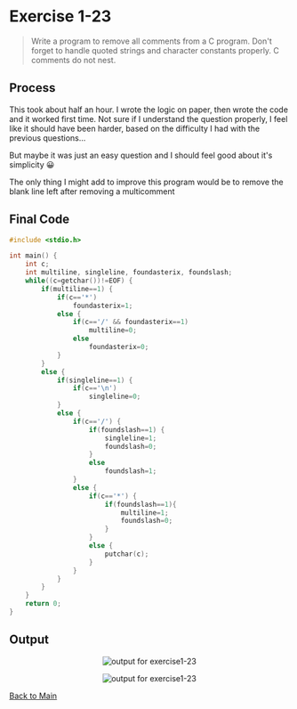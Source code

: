 # Exercise 1-23
> Write a program to remove all comments from a C program. 
> Don't forget to handle quoted strings and character constants properly.
> C comments do not nest.

## Process
This took about half an hour. I wrote the logic on paper, then wrote the code and it worked first time.
Not sure if I understand the question properly, I feel like it should have been harder, 
based on the difficulty I had with the previous questions...

But maybe it was just an easy question and I should feel good about it's simplicity 😀

The only thing I might add to improve this program would be to remove the blank line left
after removing a multicomment

## Final Code
```c
#include <stdio.h>

int main() {
	int c;
	int multiline, singleline, foundasterix, foundslash;
	while((c=getchar())!=EOF) {
		if(multiline==1) {
			if(c=='*')
				foundasterix=1;
			else {
				if(c=='/' && foundasterix==1)
					multiline=0;
				else
					foundasterix=0;
			}
		}
		else {
			if(singleline==1) {
				if(c=='\n')
					singleline=0;
			}
			else {
				if(c=='/') {
					if(foundslash==1) {
						singleline=1;
						foundslash=0;
					}
					else
						foundslash=1;
				}
				else {
					if(c=='*') {
						if(foundslash==1){
							multiline=1;
							foundslash=0;
						}
					}
					else {
						putchar(c);
					}
				}
			}
		}
	}
	return 0;
}
```

## Output
<p align="center">
    <image src="../assets/exercise1-23_output1.jpg" alt="output for exercise1-23" />
</p>

<p align="center">
    <image src="../assets/exercise1-23_output2.jpg" alt="output for exercise1-23" />
</p>

[Back to Main](../readme.md)
